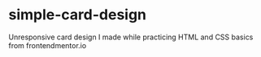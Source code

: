 # simple-card-design
Unresponsive card design I made while practicing HTML and CSS basics from frontendmentor.io
